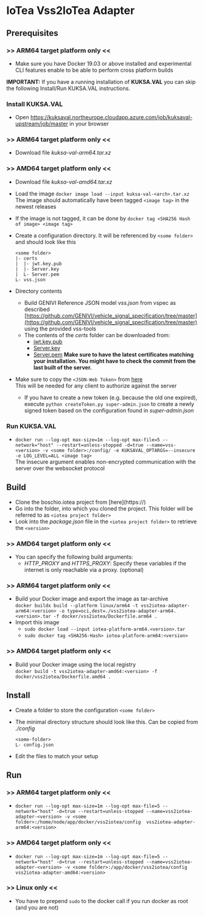<!---
  Copyright (c) 2021 Bosch.IO GmbH

  This Source Code Form is subject to the terms of the Mozilla Public
  License, v. 2.0. If a copy of the MPL was not distributed with this
  file, You can obtain one at https://mozilla.org/MPL/2.0/.

  SPDX-License-Identifier: MPL-2.0
-->

# IoTea Vss2IoTea Adapter

## Prerequisites

### >> ARM64 target platform only <<

- Make sure you have Docker 19.03 or above installed and experimental CLI features enable to be able to perform cross platform builds

__IMPORTANT:__ If you have a running installation of __KUKSA.VAL__ you can skip the following Install/Run KUKSA.VAL instructions.

### Install KUKSA.VAL

- Open https://kuksaval.northeurope.cloudapp.azure.com/job/kuksaval-upstream/job/master in your browser

### >> ARM64 target platform only <<

- Download file _kuksa-val-arm64.tar.xz_

### >> AMD64 target platform only <<

- Download file _kuksa-val-amd64.tar.xz_

- Load the image `docker image load --input kuksa-val-<arch>.tar.xz`<br>
  The image should automatically have been tagged `<image tag>` in the newest releases
- If the image is not tagged, it can be done by `docker tag <SHA256 Hash of image> <image tag>`

- Create a configuration directory. It will be referenced by `<some folder>` and should look like this

  ```code
  <some folder>
  |- certs
  |  |- jwt.key.pub
  |  |- Server.key
  |  L- Server.pem
  L- vss.json
  ```

- Directory contents
  - Build GENIVI Reference JSON model _vss.json_ from vspec as described [https://github.com/GENIVI/vehicle_signal_specification/tree/master](https://github.com/GENIVI/vehicle_signal_specification/tree/master) using the provided vss-tools
  - The contents of the _certs_ folder can be downloaded from:
    - [jwt.key.pub](https://raw.githubusercontent.com/eclipse/kuksa.val/master/certificates/jwt/jwt.key.pub)
    - [Server.key](https://raw.githubusercontent.com/eclipse/kuksa.val/master/certificates/Server.key)
    - [Server.pem](https://raw.githubusercontent.com/eclipse/kuksa.val/master/certificates/Server.pem)
  __Make sure to have the latest certificates matching your installation. You might have to check the commit from the last built of the server.__

- Make sure to copy the `<JSON-Web Token>` from [here](https://github.com/eclipse/kuksa.val/blob/master/certificates/jwt/super-admin.json.token)<br>
  This will be needed for any client to authorize against the server
  - If you have to create a new token (e.g. because the old one expired), execute `python createToken.py super-admin.json` to create a newly signed token based on the configuration found in _super-admin.json_

### Run KUKSA.VAL

- `docker run --log-opt max-size=1m --log-opt max-file=5 --network="host" --restart=unless-stopped -d=true --name=vss-<version> -v <some folder>:/config/ -e KUKSAVAL_OPTARGS=--insecure -e LOG_LEVEL=ALL <image tag>`<br>
  The insecure argument enables non-encrypted communication with the server over the websocket protocol

## Build

- Clone the boschio.iotea project from [here](https://<Github IoTea repo>)
- Go into the folder, into which you cloned the project. This folder will be referred to as `<iotea project folder>`
- Look into the _package.json_ file in the `<iotea project folder>` to retrieve the `<version>`

### >> AMD64 target platform only <<

- You can specify the following build arguments:
  - _HTTP\_PROXY_ and _HTTPS\_PROXY_: Specify these variables if the internet is only reachable via a proxy. (optional)

### >> ARM64 target platform only <<

- Build your Docker image and export the image as tar-archive<br>
  `docker buildx build --platform linux/arm64 -t vss2iotea-adapter-arm64:<version> -o type=oci,dest=./vss2iotea-adapter-arm64.<version>.tar -f docker/vss2iotea/Dockerfile.arm64 .`
- Import this image
  - `sudo docker load --input iotea-platform-arm64.<version>.tar`
  - `sudo docker tag <SHA256-Hash> iotea-platform-arm64:<version>`

### >> AMD64 target platform only <<

- Build your Docker image using the local registry<br>
  `docker build -t vss2iotea-adapter-amd64:<version> -f docker/vss2iotea/Dockerfile.amd64 .`

## Install

- Create a folder to store the configuration `<some folder>`
- The minimal directory structure should look like this. Can be copied from _./config_<br>

  ```code
  <some-folder>
  L- config.json
  ```

- Edit the files to match your setup

## Run

### >> ARM64 target platform only <<

- `docker run --log-opt max-size=1m --log-opt max-file=5 --network="host" -d=true --restart=unless-stopped --name=vss2iotea-adapter-<version> -v <some folder>:/home/node/app/docker/vss2iotea/config  vss2iotea-adapter-arm64:<version>`

### >> AMD64 target platform only <<

- `docker run --log-opt max-size=1m --log-opt max-file=5 --network="host" -d=true --restart=unless-stopped --name=vss2iotea-adapter-<version> -v <some folder>:/app/docker/vss2iotea/config vss2iotea-adapter-amd64:<version>`

### >> Linux only <<

- You have to prepend `sudo` to the docker call if you run docker as root (and you are not)